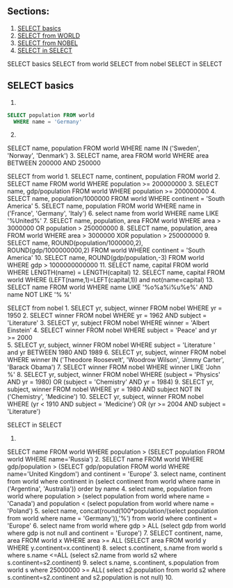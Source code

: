 ## Sections:
1. [SELECT basics](#select-basics)
2. [SELECT from WORLD](#select-from-world)
3. [SELECT from NOBEL](#select-from-nobel)
4. [SELECT in SELECT](#select-in-select)

SELECT basics
SELECT from world
SELECT from nobel
SELECT in SELECT

## SELECT basics
1.
```sql
SELECT population FROM world
  WHERE name = 'Germany'
```  
2.
SELECT name, population FROM world
  WHERE name IN ('Sweden', 'Norway', 'Denmark')
3.
SELECT name, area FROM world
  WHERE area BETWEEN 200000 AND 250000
  
SELECT from world
1.
SELECT name, continent, population FROM world
2.
SELECT name FROM world
WHERE population >= 200000000
3.
SELECT name, gdp/population FROM world
WHERE population >= 200000000
4.
SELECT name, population/1000000 FROM world
WHERE continent = 'South America'
5.
SELECT name, population FROM world
WHERE name in ('France', 'Germany', 'Italy')
6.
select name from world
WHERE name LIKE '%United%'
7.
SELECT name, population, area FROM world
WHERE area > 3000000 OR population > 250000000
8.
SELECT name, population, area FROM world
WHERE area > 3000000 XOR population > 250000000
9.
SELECT name, ROUND(population/1000000,2), ROUND(gdp/1000000000,2) FROM world
WHERE continent = 'South America' 
10.
SELECT name, ROUND(gdp/population,-3)
FROM world
WHERE gdp > 1000000000000
11.
SELECT name, capital
  FROM world
 WHERE LENGTH(name) = LENGTH(capital)
12.
SELECT name, capital
FROM world
WHERE (LEFT(name,1)=LEFT(capital,1)) and not(name=capital)
13.
SELECT name
   FROM world
WHERE name LIKE '%o%a%i%u%e%'
  AND name NOT LIKE '% %'

SELECT from nobel
1.
SELECT yr, subject, winner
  FROM nobel
 WHERE yr = 1950
2.
SELECT winner
  FROM nobel
 WHERE yr = 1962
   AND subject = 'Literature'
3.
SELECT yr, subject
FROM nobel
WHERE winner = 'Albert Einstein'
4.
SELECT winner
FROM nobel
WHERE subject = 'Peace' and yr >= 2000  
5.
SELECT yr, subject, winner
FROM nobel
WHERE subject = 'Literature ' and yr BETWEEN 1980 AND 1989
6.
SELECT yr, subject, winner FROM nobel
 WHERE winner IN ('Theodore Roosevelt',
                  'Woodrow Wilson',
                  'Jimmy Carter',
                   'Barack Obama')
7.
SELECT winner
FROM nobel
WHERE winner LIKE 'John %'
8.
SELECT yr, subject, winner
FROM nobel
WHERE (subject = 'Physics' AND yr = 1980) OR (subject = 'Chemistry' AND yr = 1984)
9.
SELECT yr, subject, winner
FROM nobel
WHERE yr = 1980 AND subject NOT IN ('Chemistry', 'Medicine')
10.
SELECT yr, subject, winner
FROM nobel
WHERE (yr < 1910 AND subject = 'Medicine') OR (yr >= 2004 AND subject = 'Literature')

SELECT in SELECT

1.
SELECT name FROM world
  WHERE population >
     (SELECT population FROM world
      WHERE name='Russia')
2. 
SELECT name FROM world
  WHERE gdp/population >
     (SELECT gdp/population FROM world
      WHERE name='United Kingdom') and continent = 'Europe'
3.
select name, continent
from world
where continent in (select continent from world where name in ('Argentina', 'Australia'))
order by name
4.
select name, population
from world
where population > (select population from world where name = 'Canada') and population < (select population from world where name = 'Poland')
5.
select name, 
concat(round(100*population/(select population from world where name = 'Germany')),'%')
from world
where continent = 'Europe'
6.
select name
from world
where gdp > ALL (select gdp from world where gdp is not null and continent = 'Europe')
7.
SELECT continent, name, area FROM world x
  WHERE area >= ALL
    (SELECT area FROM world y
        WHERE y.continent=x.continent)
8.
select s.continent, s.name
from world s
where s.name <=ALL (select s2.name from world s2 where s.continent=s2.continent)
9.
select s.name, s.continent, s.population
from world s
where 25000000 >= ALL( select s2.population from world s2 where s.continent=s2.continent and s2.population is not null)
10.

